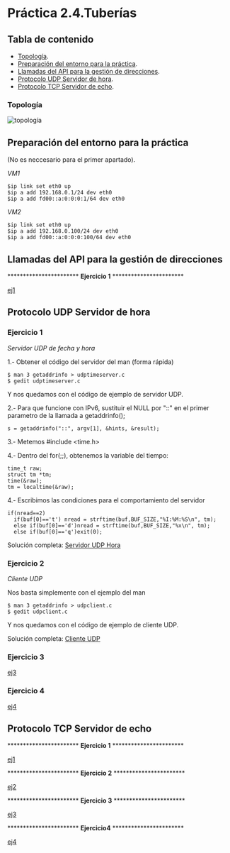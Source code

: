 # Práctica 2.4.Tuberías

## Tabla de contenido
- [Topología](#topología).
- [Preparación del entorno para la práctica](#preparación-del-entorno-para-la-práctica).
- [Llamadas del API para la gestión de direcciones](#llamadas-del-api-para-la-gestión-de-direcciones).
- [Protocolo UDP Servidor de hora](#protocolo-ucp-servidor-de-hora).
- [Protocolo TCP Servidor de echo](#protocolo-tcp-servidor-de-echo).



### Topología
![topología](topologia.png)

## Preparación del entorno para la práctica


(No es neccesario para el primer apartado).

*VM1*
<pre>
<code>$ip link set eth0 up
$ip a add 192.168.0.1/24 dev eth0
$ip a add fd00::a:0:0:0:1/64 dev eth0
</code></pre>

*VM2*
<pre>
<code>$ip link set eth0 up
$ip a add 192.168.0.100/24 dev eth0
$ip a add fd00::a:0:0:0:100/64 dev eth0
</code></pre>


## Llamadas del API para la gestión de direcciones

*********************** **Ejercicio 1** ***********************

[ej1](Llamadas_del_api_para_la_gestion_de_direcciones/ej1.c)


## Protocolo UDP Servidor de hora


### Ejercicio 1

*Servidor UDP de fecha y hora*

1.- Obtener el código del servidor del man (forma rápida)
```
$ man 3 getaddrinfo > udptimeserver.c
$ gedit udptimeserver.c
```
Y nos quedamos con el código de ejemplo de servidor UDP.

2.- Para que funcione con IPv6, sustituir el NULL por "::" en el primer parametro de la llamada a getaddrinfo();

```
s = getaddrinfo("::", argv[1], &hints, &result);
```

3.- Metemos   #include <time.h>

4.- Dentro del for(;;), obtenemos la variable del tiempo:
```
time_t raw;
struct tm *tm;
time(&raw);
tm = localtime(&raw);
```

4.- Escribimos las condiciones para el comportamiento del servidor
```
if(nread==2)
  if(buf[0]=='t') nread = strftime(buf,BUF_SIZE,"%I:%M:%S\n", tm);
  else if(buf[0]=='d')nread = strftime(buf,BUF_SIZE,"%x\n", tm);
  else if(buf[0]=='q')exit(0);
```      

Solución completa: [Servidor UDP Hora](Protocolo_UDP_Servidor_de_hora/ej1.c)

### Ejercicio 2
*Cliente UDP*

Nos basta simplemente con el ejemplo del man
```
$ man 3 getaddrinfo > udpclient.c
$ gedit udpclient.c
```
Y nos quedamos con el código de ejemplo de cliente UDP.

Solución completa: [Cliente UDP](Protocolo_UDP_Servidor_de_hora/ej2.c)

### Ejercicio 3

[ej3](Protocolo_UDP_Servidor_de_hora/ej3.c)

### Ejercicio 4

[ej4](Protocolo_UDP_Servidor_de_hora/ej4.c)

## Protocolo TCP Servidor de echo

*********************** **Ejercicio 1** ***********************

[ej1](Protocolo_TCP_Servidor_de_echo/ej1.c)

*********************** **Ejercicio 2** ***********************

[ej2](Protocolo_TCP_Servidor_de_echo/ej2.c)

*********************** **Ejercicio 3** ***********************

[ej3](Protocolo_TCP_Servidor_de_echo/ej3.c)

*********************** **Ejercicio4** ***********************

[ej4](Protocolo_TCP_Servidor_de_echo/ej4.c)
